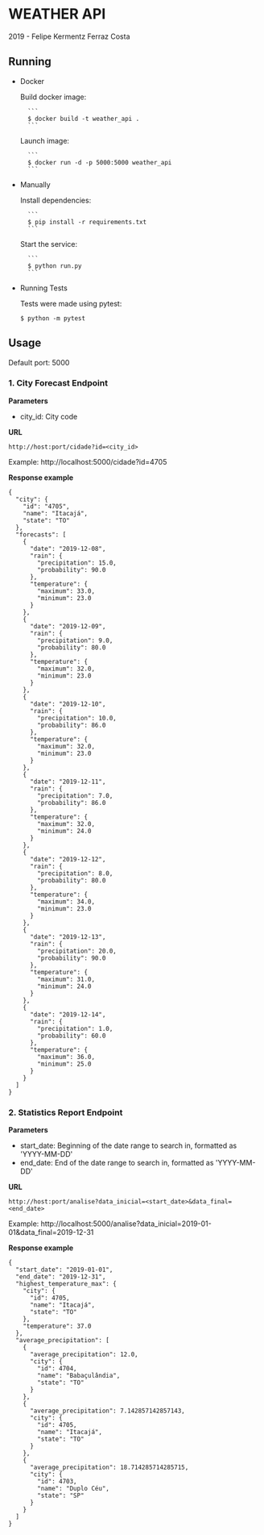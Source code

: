 # WEATHER API
2019 - Felipe Kermentz Ferraz Costa


## Running
- Docker

    Build docker image:

        ```
        $ docker build -t weather_api . 
        ```
    
    Launch image:

        ```
        $ docker run -d -p 5000:5000 weather_api
        ```

- Manually

    Install dependencies:

        ```
        $ pip install -r requirements.txt
        ```

    Start the service:

        ```
        $ python run.py
        ```

- Running Tests

    Tests were made using pytest:

     ```$ python -m pytest```


## Usage

Default port: 5000


### 1. City Forecast Endpoint
**Parameters**

- city_id: City code

**URL**

```http://host:port/cidade?id=<city_id>```

Example: http://localhost:5000/cidade?id=4705

**Response example**
```
{
  "city": {
    "id": "4705", 
    "name": "Itacajá", 
    "state": "TO"
  }, 
  "forecasts": [
    {
      "date": "2019-12-08", 
      "rain": {
        "precipitation": 15.0, 
        "probability": 90.0
      }, 
      "temperature": {
        "maximum": 33.0, 
        "minimum": 23.0
      }
    }, 
    {
      "date": "2019-12-09", 
      "rain": {
        "precipitation": 9.0, 
        "probability": 80.0
      }, 
      "temperature": {
        "maximum": 32.0, 
        "minimum": 23.0
      }
    }, 
    {
      "date": "2019-12-10", 
      "rain": {
        "precipitation": 10.0, 
        "probability": 86.0
      }, 
      "temperature": {
        "maximum": 32.0, 
        "minimum": 23.0
      }
    }, 
    {
      "date": "2019-12-11", 
      "rain": {
        "precipitation": 7.0, 
        "probability": 86.0
      }, 
      "temperature": {
        "maximum": 32.0, 
        "minimum": 24.0
      }
    }, 
    {
      "date": "2019-12-12", 
      "rain": {
        "precipitation": 8.0, 
        "probability": 80.0
      }, 
      "temperature": {
        "maximum": 34.0, 
        "minimum": 23.0
      }
    }, 
    {
      "date": "2019-12-13", 
      "rain": {
        "precipitation": 20.0, 
        "probability": 90.0
      }, 
      "temperature": {
        "maximum": 31.0, 
        "minimum": 24.0
      }
    }, 
    {
      "date": "2019-12-14", 
      "rain": {
        "precipitation": 1.0, 
        "probability": 60.0
      }, 
      "temperature": {
        "maximum": 36.0, 
        "minimum": 25.0
      }
    }
  ]
}
```


### 2. Statistics Report Endpoint
**Parameters**

- start_date: Beginning of the date range to search in, formatted as 'YYYY-MM-DD'
- end_date: End of the date range to search in, formatted as 'YYYY-MM-DD'

**URL**

```http://host:port/analise?data_inicial=<start_date>&data_final=<end_date>```

Example: http://localhost:5000/analise?data_inicial=2019-01-01&data_final=2019-12-31

**Response example**
```
{
  "start_date": "2019-01-01",
  "end_date": "2019-12-31", 
  "highest_temperature_max": {
    "city": {
      "id": 4705, 
      "name": "Itacajá", 
      "state": "TO"
    }, 
    "temperature": 37.0
  },
  "average_precipitation": [
    {
      "average_precipitation": 12.0, 
      "city": {
        "id": 4704, 
        "name": "Babaçulândia", 
        "state": "TO"
      }
    }, 
    {
      "average_precipitation": 7.142857142857143, 
      "city": {
        "id": 4705, 
        "name": "Itacajá", 
        "state": "TO"
      }
    }, 
    {
      "average_precipitation": 18.714285714285715, 
      "city": {
        "id": 4703, 
        "name": "Duplo Céu", 
        "state": "SP"
      }
    }
  ]
}
```
